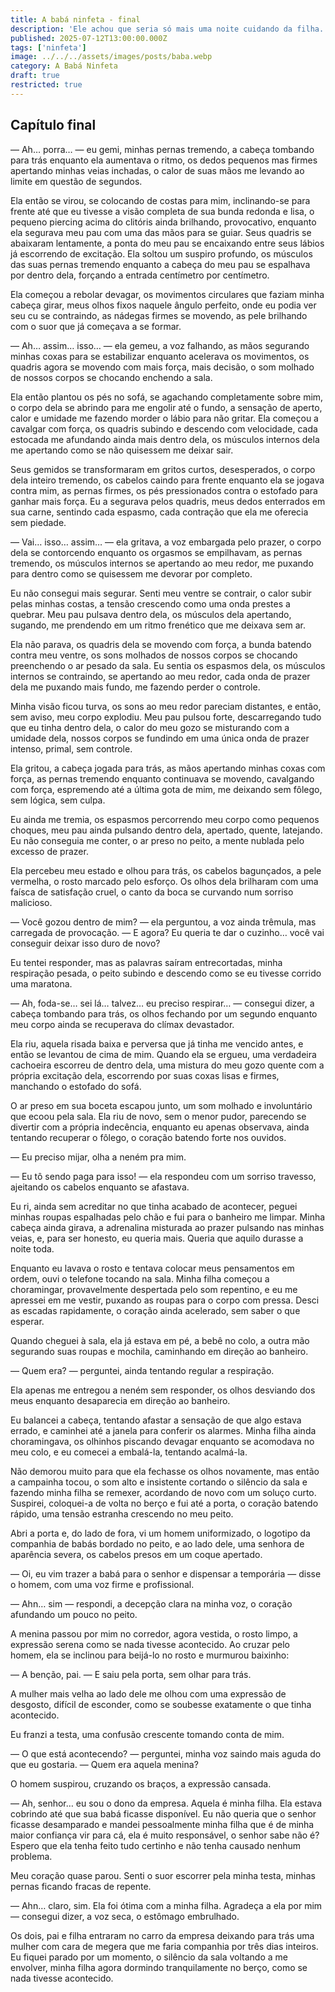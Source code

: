 ```yaml
---
title: A babá ninfeta - final
description: 'Ele achou que seria só mais uma noite cuidando da filha. Mas a babá trouxe muito mais que cuidado ao cruzar aquela porta.'
published: 2025-07-12T13:00:00.000Z
tags: ['ninfeta']
image: ../../../assets/images/posts/baba.webp
category: A Babá Ninfeta
draft: true
restricted: true
---
```


## Capítulo final

— Ah… porra… — eu gemi, minhas pernas tremendo, a cabeça tombando para trás enquanto ela aumentava o ritmo, os dedos pequenos mas firmes apertando minhas veias inchadas, o calor de suas mãos me levando ao limite em questão de segundos.

Ela então se virou, se colocando de costas para mim, inclinando-se para frente até que eu tivesse a visão completa de sua bunda redonda e lisa, o pequeno piercing acima do clitóris ainda brilhando, provocativo, enquanto ela segurava meu pau com uma das mãos para se guiar. Seus quadris se abaixaram lentamente, a ponta do meu pau se encaixando entre seus lábios já escorrendo de excitação. Ela soltou um suspiro profundo, os músculos das suas pernas tremendo enquanto a cabeça do meu pau se espalhava por dentro dela, forçando a entrada centímetro por centímetro.

Ela começou a rebolar devagar, os movimentos circulares que faziam minha cabeça girar, meus olhos fixos naquele ângulo perfeito, onde eu podia ver seu cu se contraindo, as nádegas firmes se movendo, as pele brilhando com o suor que já começava a se formar.

— Ah… assim… isso… — ela gemeu, a voz falhando, as mãos segurando minhas coxas para se estabilizar enquanto acelerava os movimentos, os quadris agora se movendo com mais força, mais decisão, o som molhado de nossos corpos se chocando enchendo a sala.

Ela então plantou os pés no sofá, se agachando completamente sobre mim, o corpo dela se abrindo para me engolir até o fundo, a sensação de aperto, calor e umidade me fazendo morder o lábio para não gritar. Ela começou a cavalgar com força, os quadris subindo e descendo com velocidade, cada estocada me afundando ainda mais dentro dela, os músculos internos dela me apertando como se não quisessem me deixar sair.

Seus gemidos se transformaram em gritos curtos, desesperados, o corpo dela inteiro tremendo, os cabelos caindo para frente enquanto ela se jogava contra mim, as pernas firmes, os pés pressionados contra o estofado para ganhar mais força. Eu a segurava pelos quadris, meus dedos enterrados em sua carne, sentindo cada espasmo, cada contração que ela me oferecia sem piedade.

— Vai… isso… assim… — ela gritava, a voz embargada pelo prazer, o corpo dela se contorcendo enquanto os orgasmos se empilhavam, as pernas tremendo, os músculos internos se apertando ao meu redor, me puxando para dentro como se quisessem me devorar por completo.

Eu não consegui mais segurar. Senti meu ventre se contrair, o calor subir pelas minhas costas, a tensão crescendo como uma onda prestes a quebrar. Meu pau pulsava dentro dela, os músculos dela apertando, sugando, me prendendo em um ritmo frenético que me deixava sem ar.

Ela não parava, os quadris dela se movendo com força, a bunda batendo contra meu ventre, os sons molhados de nossos corpos se chocando preenchendo o ar pesado da sala. Eu sentia os espasmos dela, os músculos internos se contraindo, se apertando ao meu redor, cada onda de prazer dela me puxando mais fundo, me fazendo perder o controle.

Minha visão ficou turva, os sons ao meu redor pareciam distantes, e então, sem aviso, meu corpo explodiu. Meu pau pulsou forte, descarregando tudo que eu tinha dentro dela, o calor do meu gozo se misturando com a umidade dela, nossos corpos se fundindo em uma única onda de prazer intenso, primal, sem controle.

Ela gritou, a cabeça jogada para trás, as mãos apertando minhas coxas com força, as pernas tremendo enquanto continuava se movendo, cavalgando com força, espremendo até a última gota de mim, me deixando sem fôlego, sem lógica, sem culpa.

Eu ainda me tremia, os espasmos percorrendo meu corpo como pequenos choques, meu pau ainda pulsando dentro dela, apertado, quente, latejando. Eu não conseguia me conter, o ar preso no peito, a mente nublada pelo excesso de prazer.

Ela percebeu meu estado e olhou para trás, os cabelos bagunçados, a pele vermelha, o rosto marcado pelo esforço. Os olhos dela brilharam com uma faísca de satisfação cruel, o canto da boca se curvando num sorriso malicioso.

— Você gozou dentro de mim? — ela perguntou, a voz ainda trêmula, mas carregada de provocação. — E agora? Eu queria te dar o cuzinho… você vai conseguir deixar isso duro de novo?

Eu tentei responder, mas as palavras saíram entrecortadas, minha respiração pesada, o peito subindo e descendo como se eu tivesse corrido uma maratona.

— Ah, foda-se… sei lá… talvez… eu preciso respirar… — consegui dizer, a cabeça tombando para trás, os olhos fechando por um segundo enquanto meu corpo ainda se recuperava do clímax devastador.

Ela riu, aquela risada baixa e perversa que já tinha me vencido antes, e então se levantou de cima de mim. Quando ela se ergueu, uma verdadeira cachoeira escorreu de dentro dela, uma mistura do meu gozo quente com a própria excitação dela, escorrendo por suas coxas lisas e firmes, manchando o estofado do sofá.

O ar preso em sua boceta escapou junto, um som molhado e involuntário que ecoou pela sala. Ela riu de novo, sem o menor pudor, parecendo se divertir com a própria indecência, enquanto eu apenas observava, ainda tentando recuperar o fôlego, o coração batendo forte nos ouvidos.

— Eu preciso mijar, olha a neném pra mim.

— Eu tô sendo paga para isso! — ela respondeu com um sorriso travesso, ajeitando os cabelos enquanto se afastava.

Eu ri, ainda sem acreditar no que tinha acabado de acontecer, peguei minhas roupas espalhadas pelo chão e fui para o banheiro me limpar. Minha cabeça ainda girava, a adrenalina misturada ao prazer pulsando nas minhas veias, e, para ser honesto, eu queria mais. Queria que aquilo durasse a noite toda.

Enquanto eu lavava o rosto e tentava colocar meus pensamentos em ordem, ouvi o telefone tocando na sala. Minha filha começou a choramingar, provavelmente despertada pelo som repentino, e eu me apressei em me vestir, puxando as roupas para o corpo com pressa. Desci as escadas rapidamente, o coração ainda acelerado, sem saber o que esperar.

Quando cheguei à sala, ela já estava em pé, a bebê no colo, a outra mão segurando suas roupas e mochila, caminhando em direção ao banheiro.

— Quem era? — perguntei, ainda tentando regular a respiração.

Ela apenas me entregou a neném sem responder, os olhos desviando dos meus enquanto desaparecia em direção ao banheiro.

Eu balancei a cabeça, tentando afastar a sensação de que algo estava errado, e caminhei até a janela para conferir os alarmes. Minha filha ainda choramingava, os olhinhos piscando devagar enquanto se acomodava no meu colo, e eu comecei a embalá-la, tentando acalmá-la.

Não demorou muito para que ela fechasse os olhos novamente, mas então a campainha tocou, o som alto e insistente cortando o silêncio da sala e fazendo minha filha se remexer, acordando de novo com um soluço curto. Suspirei, coloquei-a de volta no berço e fui até a porta, o coração batendo rápido, uma tensão estranha crescendo no meu peito.

Abri a porta e, do lado de fora, vi um homem uniformizado, o logotipo da companhia de babás bordado no peito, e ao lado dele, uma senhora de aparência severa, os cabelos presos em um coque apertado.

— Oi, eu vim trazer a babá para o senhor e dispensar a temporária — disse o homem, com uma voz firme e profissional.

— Ahn… sim — respondi, a decepção clara na minha voz, o coração afundando um pouco no peito.

A menina passou por mim no corredor, agora vestida, o rosto limpo, a expressão serena como se nada tivesse acontecido. Ao cruzar pelo homem, ela se inclinou para beijá-lo no rosto e murmurou baixinho:

— A benção, pai. — E saiu pela porta, sem olhar para trás.

A mulher mais velha ao lado dele me olhou com uma expressão de desgosto, difícil de esconder, como se soubesse exatamente o que tinha acontecido.

Eu franzi a testa, uma confusão crescente tomando conta de mim.

— O que está acontecendo? — perguntei, minha voz saindo mais aguda do que eu gostaria. — Quem era aquela menina?

O homem suspirou, cruzando os braços, a expressão cansada.

— Ah, senhor… eu sou o dono da empresa. Aquela é minha filha. Ela estava cobrindo até que sua babá ficasse disponível. Eu não queria que o senhor ficasse desamparado e mandei pessoalmente minha filha que é de minha maior confiança vir para cá, ela é muito responsável, o senhor sabe não é? Espero que ela tenha feito tudo certinho e não tenha causado nenhum problema.

Meu coração quase parou. Senti o suor escorrer pela minha testa, minhas pernas ficando fracas de repente.

— Ahn… claro, sim. Ela foi ótima com a minha filha. Agradeça a ela por mim — consegui dizer, a voz seca, o estômago embrulhado.

Os dois, pai e filha entraram no carro da empresa deixando para trás uma mulher com cara de megera que me faria companhia por três dias inteiros. Eu fiquei parado por um momento, o silêncio da sala voltando a me envolver, minha filha agora dormindo tranquilamente no berço, como se nada tivesse acontecido.